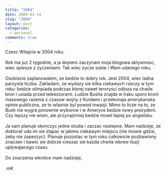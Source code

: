 ```yaml
---
title: "2004"
date: 2004-01-14
slug: "2004"
layout: post
categories:
  - personal
comments: true
---
```


Czesc Witajcie w 2004 roku.<br /><br />Rok ma juz 2 tygodnie, a ja dopiero zaczynam moja blogowa aktywnosc, wiec spiesze z zyczeniami. Tak wiec zycze sobie i Wam udanego roku.<br /><br />Osobiscie zaplanowalem, ze bedzie to dobry rok. Jest 2004, wiec ladna parzysta liczba. Zakladam, ze wydazy sie kilka ciekawych rzeczy w tym roku: bedzie olimpiada podczas ktorej nawet terorysci odloza na chwile bron i usiada przed telewizorami. Ludzie Busha znajda w Iraku sporo broni masowego razenia z czasow wojny z Kurdami i przekonaja amerykanska opinie publiczna, ze to wlasnie byl powod inwazji. Mimo to licze na to, ze Bush nie wygra ponownie wyborow i w Ameryce bedzie nowy prezydent. Czy lepszy nie wiem, ale przynajmniej bedzie mowil lepiej po angielsku.<br /><br />Ja sam planuje skonczyc jedne studia i zaczac nastepne. Mam nadzieje, ze doktorat uda mi sie zlapac w jakims ciekawym miejscu (nie mowie gdzie, zeby nie zapeszyc). Planuje pozostac w tym roku calkowicie pozbawiony znaczen i bawic sie dobrze cieszac sie kazda chwila wbrew iluzji uplywajacego czasu.<br /><br />Do zoaczenia wkrotce mam nadzieje,<br /><br />.mK